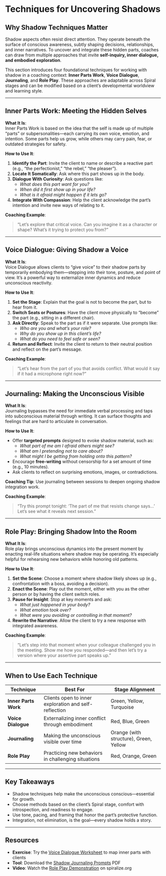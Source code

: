 # Techniques for Uncovering Shadows

## Why Shadow Techniques Matter

Shadow aspects often resist direct attention. They operate beneath the surface of conscious awareness, subtly shaping decisions, relationships, and inner narratives. To uncover and integrate these hidden parts, coaches can draw from multiple approaches that invite **self-inquiry, inner dialogue, and embodied exploration**.

This section introduces four foundational techniques for working with shadow in a coaching context: **Inner Parts Work**, **Voice Dialogue**, **Journaling**, and **Role Play**. These approaches are adaptable across Spiral stages and can be modified based on a client’s developmental worldview and learning style.

---

## Inner Parts Work: Meeting the Hidden Selves

**What It Is**:  
Inner Parts Work is based on the idea that the self is made up of multiple “parts” or subpersonalities—each carrying its own voice, emotion, and intention. Some parts help us grow, while others may carry pain, fear, or outdated strategies for safety.

**How to Use It**:
1. **Identify the Part**: Invite the client to name or describe a reactive part (e.g., “the perfectionist,” “the rebel,” “the pleaser”).
2. **Locate It Somatically**: Ask where this part shows up in the body.
3. **Dialogue With Curiosity**: Ask questions like:  
   - *What does this part want for you?*  
   - *When did it first show up in your life?*  
   - *What is it afraid might happen if it lets go?*
4. **Integrate With Compassion**: Help the client acknowledge the part’s intention and invite new ways of relating to it.

**Coaching Example**:  
> “Let’s explore that critical voice. Can you imagine it as a character or shape? What’s it trying to protect you from?”

---

## Voice Dialogue: Giving Shadow a Voice

**What It Is**:  
Voice Dialogue allows clients to “give voice” to their shadow parts by temporarily embodying them—stepping into their tone, posture, and point of view. It’s a powerful way to externalize inner dynamics and reduce unconscious reactivity.

**How to Use It**:
1. **Set the Stage**: Explain that the goal is not to become the part, but to hear from it.
2. **Switch Seats or Postures**: Have the client move physically to “become” the part (e.g., sitting in a different chair).
3. **Ask Directly**: Speak to the part as if it were separate. Use prompts like:
   - *Who are you and what’s your role?*
   - *Why do you show up in this client’s life?*
   - *What do you need to feel safe or seen?*
4. **Return and Reflect**: Invite the client to return to their neutral position and reflect on the part’s message.

**Coaching Example**:  
> “Let’s hear from the part of you that avoids conflict. What would it say if it had a microphone right now?”

---

## Journaling: Making the Unconscious Visible

**What It Is**:  
Journaling bypasses the need for immediate verbal processing and taps into subconscious material through writing. It can surface thoughts and feelings that are hard to articulate in conversation.

**How to Use It**:
- Offer **targeted prompts** designed to evoke shadow material, such as:
  - *What part of me am I afraid others might see?*
  - *What am I pretending not to care about?*
  - *What might I be getting from holding onto this pattern?*
- Encourage **free-writing** without censorship for a set amount of time (e.g., 10 minutes).
- Ask clients to reflect on surprising emotions, images, or contradictions.

**Coaching Tip**: Use journaling between sessions to deepen ongoing shadow integration work.

**Coaching Example**:  
> “Try this prompt tonight: ‘The part of me that resists change says…’ Let’s see what it reveals next session.”

---

## Role Play: Bringing Shadow Into the Room

**What It Is**:  
Role play brings unconscious dynamics into the present moment by enacting real-life situations where shadow may be operating. It’s especially helpful for rehearsing new behaviors while honoring old patterns.

**How to Use It**:
1. **Set the Scene**: Choose a moment where shadow likely shows up (e.g., confrontation with a boss, avoiding a decision).
2. **Enact the Scene**: Play out the moment, either with you as the other person or by having the client switch roles.
3. **Pause for Insight**: Stop at key moments and ask:
   - *What just happened in your body?*
   - *What emotion took over?*
   - *What were you avoiding or controlling in that moment?*
4. **Rewrite the Narrative**: Allow the client to try a new response with integrated awareness.

**Coaching Example**:  
> “Let’s step into that moment when your colleague challenged you in the meeting. Show me how you responded—and then let’s try a version where your assertive part speaks up.”

---

## When to Use Each Technique

| **Technique**        | **Best For**                                         | **Stage Alignment**                                |
|----------------------|------------------------------------------------------|-----------------------------------------------------|
| **Inner Parts Work** | Clients open to inner exploration and self-reflection | Green, Yellow, Turquoise                            |
| **Voice Dialogue**   | Externalizing inner conflict through embodiment       | Red, Blue, Green                                    |
| **Journaling**       | Making the unconscious visible over time              | Orange (with structure), Green, Yellow              |
| **Role Play**        | Practicing new behaviors in challenging situations    | Red, Orange, Green                                  |

---

## Key Takeaways

- Shadow techniques help make the unconscious conscious—essential for growth.
- Choose methods based on the client’s Spiral stage, comfort with introspection, and readiness to engage.
- Use tone, pacing, and framing that honor the part’s protective function.
- Integration, not elimination, is the goal—every shadow holds a story.

---

## Resources

- **Exercise**: Try the [Voice Dialogue Worksheet](#voice-dialogue) to map inner parts with clients  
- **Tool**: Download the [Shadow Journaling Prompts](#shadow-journaling) PDF  
- **Video**: Watch the [Role Play Demonstration](#role-play-video) on spiralize.org  

